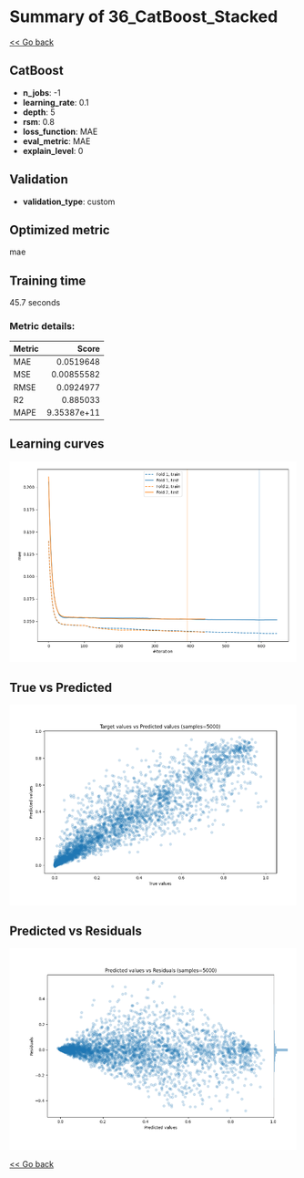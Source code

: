 # Summary of 36_CatBoost_Stacked

[<< Go back](../README.md)


## CatBoost
- **n_jobs**: -1
- **learning_rate**: 0.1
- **depth**: 5
- **rsm**: 0.8
- **loss_function**: MAE
- **eval_metric**: MAE
- **explain_level**: 0

## Validation
 - **validation_type**: custom

## Optimized metric
mae

## Training time

45.7 seconds

### Metric details:
| Metric   |       Score |
|:---------|------------:|
| MAE      | 0.0519648   |
| MSE      | 0.00855582  |
| RMSE     | 0.0924977   |
| R2       | 0.885033    |
| MAPE     | 9.35387e+11 |



## Learning curves
![Learning curves](learning_curves.png)
## True vs Predicted

![True vs Predicted](true_vs_predicted.png)


## Predicted vs Residuals

![Predicted vs Residuals](predicted_vs_residuals.png)



[<< Go back](../README.md)
